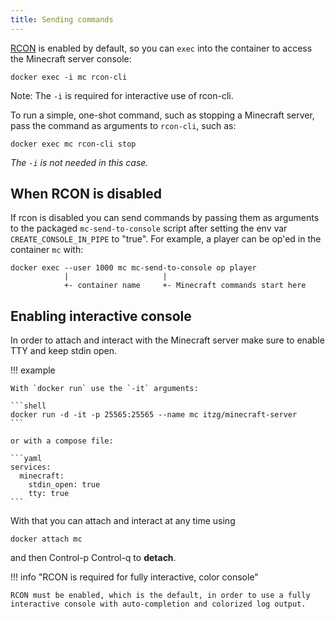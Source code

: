```yaml
---
title: Sending commands
---
```


[RCON](http://wiki.vg/RCON) is enabled by default, so you can `exec` into the container to
access the Minecraft server console:

```
docker exec -i mc rcon-cli
```

Note: The `-i` is required for interactive use of rcon-cli.

To run a simple, one-shot command, such as stopping a Minecraft server, pass the command as arguments to `rcon-cli`, such as:

```
docker exec mc rcon-cli stop
```

_The `-i` is not needed in this case._

## When RCON is disabled

If rcon is disabled you can send commands by passing them as arguments to the packaged `mc-send-to-console` script after setting the env var `CREATE_CONSOLE_IN_PIPE` to "true". For example, a player can be op'ed in the container `mc` with: 

```shell
docker exec --user 1000 mc mc-send-to-console op player
            |                     |
            +- container name     +- Minecraft commands start here
```

## Enabling interactive console

In order to attach and interact with the Minecraft server make sure to enable TTY and keep stdin open.

!!! example

    With `docker run` use the `-it` arguments:

    ```shell
    docker run -d -it -p 25565:25565 --name mc itzg/minecraft-server
    ```

    or with a compose file:

    ```yaml
    services:
      minecraft:
        stdin_open: true
        tty: true
    ```

With that you can attach and interact at any time using

    docker attach mc

and then Control-p Control-q to **detach**.

!!! info "RCON is required for fully interactive, color console"

    RCON must be enabled, which is the default, in order to use a fully interactive console with auto-completion and colorized log output. 
